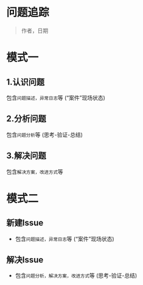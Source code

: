 

问题追踪
=======
> 作者，日期


# 模式一
## 1.认识问题
包含`问题描述，异常日志`等 (“案件”现场状态)


## 2.分析问题
包含`问题分析`等 (思考-验证-总结)


## 3.解决问题
包含`解决方案，改进方式`等



# 模式二
## 新建Issue
* 包含`问题描述，异常日志`等 (“案件”现场状态)


## 解决Issue
* 包含`问题分析，解决方案，改进方式`等 (思考-验证-总结)

